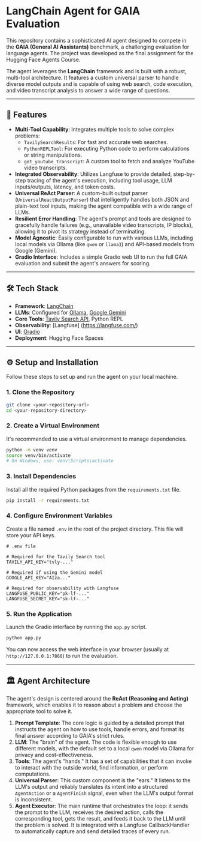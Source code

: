 # LangChain Agent for GAIA Evaluation

This repository contains a sophisticated AI agent designed to compete in the **GAIA (General AI Assistants)** benchmark, a challenging evaluation for language agents. The project was developed as the final assignment for the Hugging Face Agents Course.

The agent leverages the **LangChain** framework and is built with a robust, multi-tool architecture. It features a custom universal parser to handle diverse model outputs and is capable of using web search, code execution, and video transcript analysis to answer a wide range of questions.


---

## 🚀 Features

* **Multi-Tool Capability**: Integrates multiple tools to solve complex problems:
    * `TavilySearchResults`: For fast and accurate web searches.
    * `PythonREPLTool`: For executing Python code to perform calculations or string manipulations.
    * `get_youtube_transcript`: A custom tool to fetch and analyze YouTube video transcripts.
* **Integrated Observability**: Utilizes Langfuse to provide detailed, step-by-step tracing of the agent's execution, including tool usage, LLM inputs/outputs, latency, and token costs.
* **Universal ReAct Parser**: A custom-built output parser (`UniversalReactOutputParser`) that intelligently handles both JSON and plain-text tool inputs, making the agent compatible with a wide range of LLMs.
* **Resilient Error Handling**: The agent's prompt and tools are designed to gracefully handle failures (e.g., unavailable video transcripts, IP blocks), allowing it to pivot its strategy instead of terminating.
* **Model Agnostic**: Easily configurable to run with various LLMs, including local models via Ollama (like `qwen` or `llama3`) and API-based models from Google (Gemini).
* **Gradio Interface**: Includes a simple Gradio web UI to run the full GAIA evaluation and submit the agent's answers for scoring.

---

## 🛠️ Tech Stack

* **Framework**: [LangChain](https://www.langchain.com/)
* **LLMs**: Configured for [Ollama](https://ollama.com/), [Google Gemini](https://ai.google.dev/)
* **Core Tools**: [Tavily Search API](https://tavily.com/), Python REPL
* **Observability**: [Langfuse] (https://langfuse.com/)
* **UI**: [Gradio](https://www.gradio.app/)
* **Deployment**: Hugging Face Spaces

---

## ⚙️ Setup and Installation

Follow these steps to set up and run the agent on your local machine.

### 1. Clone the Repository

```bash
git clone <your-repository-url>
cd <your-repository-directory>
```

### 2. Create a Virtual Environment

It's recommended to use a virtual environment to manage dependencies.

```bash
python -m venv venv
source venv/bin/activate
# On Windows, use: venv\Scripts\activate
```

### 3. Install Dependencies

Install all the required Python packages from the `requirements.txt` file.

```bash
pip install -r requirements.txt
```

### 4. Configure Environment Variables

Create a file named `.env` in the root of the project directory. This file will store your API keys.

```env
# .env file

# Required for the Tavily Search tool
TAVILY_API_KEY="tvly-..."

# Required if using the Gemini model
GOOGLE_API_KEY="AIza..."

# Required for observability with Langfuse
LANGFUSE_PUBLIC_KEY="pk-lf-..."
LANGFUSE_SECRET_KEY="sk-lf-..."
```

### 5. Run the Application

Launch the Gradio interface by running the `app.py` script.

```bash
python app.py
```

You can now access the web interface in your browser (usually at `http://127.0.0.1:7860`) to run the evaluation.

---

## 🏛️ Agent Architecture

The agent's design is centered around the **ReAct (Reasoning and Acting)** framework, which enables it to reason about a problem and choose the appropriate tool to solve it.

1.  **Prompt Template**: The core logic is guided by a detailed prompt that instructs the agent on how to use tools, handle errors, and format its final answer according to GAIA's strict rules.
2.  **LLM**: The "brain" of the agent. The code is flexible enough to use different models, with the default set to a local `qwen` model via Ollama for privacy and cost-effectiveness.
3.  **Tools**: The agent's "hands." It has a set of capabilities that it can invoke to interact with the outside world, find information, or perform computations.
4.  **Universal Parser**: This custom component is the "ears." It listens to the LLM's output and reliably translates its intent into a structured `AgentAction` or a `AgentFinish` signal, even when the LLM's output format is inconsistent.
5.  **Agent Executor**: The main runtime that orchestrates the loop: it sends the prompt to the LLM, receives the desired action, calls the corresponding tool, gets the result, and feeds it back to the LLM until the problem is solved. It is integrated with a Langfuse CallbackHandler to automatically capture and send detailed traces of every run.